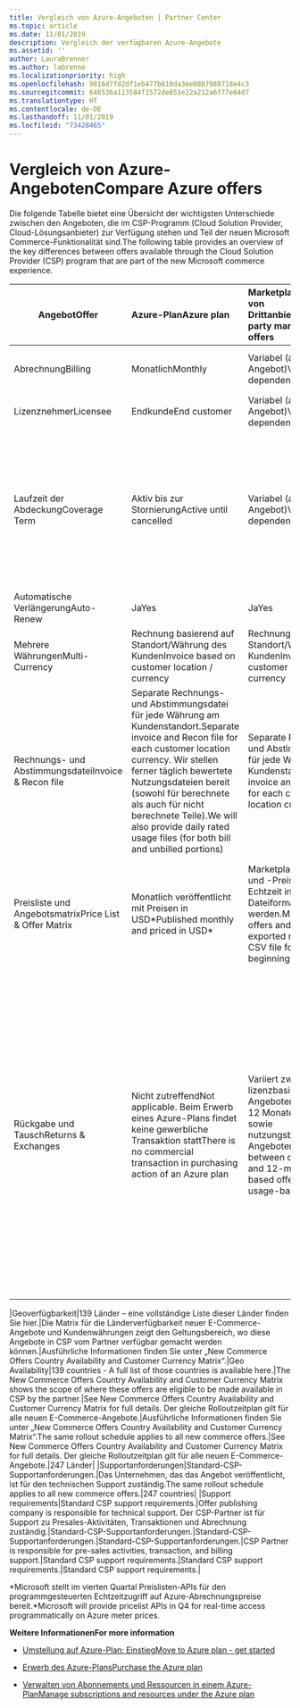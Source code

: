 ```yaml
---
title: Vergleich von Azure-Angeboten | Partner Center
ms.topic: article
ms.date: 11/01/2019
description: Vergleich der verfügbaren Azure-Angebote
ms.assetid: ''
author: LauraBrenner
ms.author: labrenne
ms.localizationpriority: high
ms.openlocfilehash: 9816d7fd2df1eb477b610da3ee08b7988718e4c3
ms.sourcegitcommit: 646536a113584f1572de851e22a212a6f77e64d7
ms.translationtype: HT
ms.contentlocale: de-DE
ms.lasthandoff: 11/01/2019
ms.locfileid: "73428465"
---
```

# <a name="compare-azure-offers"></a><span data-ttu-id="4376a-103">Vergleich von Azure-Angeboten</span><span class="sxs-lookup"><span data-stu-id="4376a-103">Compare Azure offers</span></span>

<span data-ttu-id="4376a-104">Die folgende Tabelle bietet eine Übersicht der wichtigsten Unterschiede zwischen den Angeboten, die im CSP-Programm (Cloud Solution Provider, Cloud-Lösungsanbieter) zur Verfügung stehen und Teil der neuen Microsoft Commerce-Funktionalität sind.</span><span class="sxs-lookup"><span data-stu-id="4376a-104">The following table provides an overview of the key differences between offers available through the Cloud Solution Provider (CSP)  program that are part of the new Microsoft commerce experience.</span></span>


|<span data-ttu-id="4376a-105">**Angebot**</span><span class="sxs-lookup"><span data-stu-id="4376a-105">**Offer**</span></span>| <span data-ttu-id="4376a-106">**Azure-Plan**</span><span class="sxs-lookup"><span data-stu-id="4376a-106">**Azure plan**</span></span>|<span data-ttu-id="4376a-107">**Marketplace-Angebote von Drittanbietern**</span><span class="sxs-lookup"><span data-stu-id="4376a-107">**Third-party marketplace offers**</span></span>|<span data-ttu-id="4376a-108">**Azure-Reservierungen**</span><span class="sxs-lookup"><span data-stu-id="4376a-108">**Azure Reservations**</span></span>|<span data-ttu-id="4376a-109">**Über CSP verkaufte Serverabonnements**</span><span class="sxs-lookup"><span data-stu-id="4376a-109">**Server Subscriptions sold through CSP**</span></span>|<span data-ttu-id="4376a-110">**Arbeitsplatzbasierte Angebote**</span><span class="sxs-lookup"><span data-stu-id="4376a-110">**Seat-based offers**</span></span>|
|-------------------|:------|:-----|:---------|:--------------|:---------|
|<span data-ttu-id="4376a-111">Abrechnung</span><span class="sxs-lookup"><span data-stu-id="4376a-111">Billing</span></span>|<span data-ttu-id="4376a-112">Monatlich</span><span class="sxs-lookup"><span data-stu-id="4376a-112">Monthly</span></span>|<span data-ttu-id="4376a-113">Variabel (abhängig vom Angebot)</span><span class="sxs-lookup"><span data-stu-id="4376a-113">Variable (offer dependent)</span></span>|<span data-ttu-id="4376a-114">Endkunde</span><span class="sxs-lookup"><span data-stu-id="4376a-114">End customer</span></span>|<span data-ttu-id="4376a-115">Vorab für die gesamte Laufzeit oder eine Laufzeit von 3 Jahren</span><span class="sxs-lookup"><span data-stu-id="4376a-115">Up front for the full term or 3-year term</span></span>|<span data-ttu-id="4376a-116">Monatlich oder jährlich</span><span class="sxs-lookup"><span data-stu-id="4376a-116">Monthly or Annual</span></span>|
|<span data-ttu-id="4376a-117">Lizenznehmer</span><span class="sxs-lookup"><span data-stu-id="4376a-117">Licensee</span></span>|<span data-ttu-id="4376a-118">Endkunde</span><span class="sxs-lookup"><span data-stu-id="4376a-118">End customer</span></span>|<span data-ttu-id="4376a-119">Variabel (abhängig vom Angebot)</span><span class="sxs-lookup"><span data-stu-id="4376a-119">Variable (offer dependent)</span></span>|<span data-ttu-id="4376a-120">Endkunde</span><span class="sxs-lookup"><span data-stu-id="4376a-120">End customer</span></span>| <span data-ttu-id="4376a-121">Endkunde</span><span class="sxs-lookup"><span data-stu-id="4376a-121">End customer</span></span>|   <span data-ttu-id="4376a-122">Endkunde</span><span class="sxs-lookup"><span data-stu-id="4376a-122">End customer</span></span>|
|<span data-ttu-id="4376a-123">Laufzeit der Abdeckung</span><span class="sxs-lookup"><span data-stu-id="4376a-123">Coverage Term</span></span>|<span data-ttu-id="4376a-124">Aktiv bis zur Stornierung</span><span class="sxs-lookup"><span data-stu-id="4376a-124">Active until cancelled</span></span>|<span data-ttu-id="4376a-125">Variabel (abhängig vom Angebot)</span><span class="sxs-lookup"><span data-stu-id="4376a-125">Variable (offer dependent)</span></span>|<span data-ttu-id="4376a-126">Siehe Angebotsbeschreibung</span><span class="sxs-lookup"><span data-stu-id="4376a-126">See offer description</span></span>|<span data-ttu-id="4376a-127">Alle Azure-Reservierungen verfügen über einen eigenen eindeutigen Abdeckungszeitraum.</span><span class="sxs-lookup"><span data-stu-id="4376a-127">All Azure Reservations have their own unique coverage period.</span></span>    <span data-ttu-id="4376a-128">Alle Azure-Abonnements verfügen über einen eigenen eindeutigen Abdeckungszeitraum.</span><span class="sxs-lookup"><span data-stu-id="4376a-128">All Server Subscriptions will have their own unique coverage period.</span></span>|   <span data-ttu-id="4376a-129">Zusätzliche arbeitsplatzbasierte Lizenzen klinken sich in den bestehenden Abdeckungszeitraum ein.</span><span class="sxs-lookup"><span data-stu-id="4376a-129">Additional seat-based licenses will snap into the existing coverage period</span></span>|
|<span data-ttu-id="4376a-130">Automatische Verlängerung</span><span class="sxs-lookup"><span data-stu-id="4376a-130">Auto-Renew</span></span>|<span data-ttu-id="4376a-131">Ja</span><span class="sxs-lookup"><span data-stu-id="4376a-131">Yes</span></span>|<span data-ttu-id="4376a-132">Ja</span><span class="sxs-lookup"><span data-stu-id="4376a-132">Yes</span></span>|<span data-ttu-id="4376a-133">Nein</span><span class="sxs-lookup"><span data-stu-id="4376a-133">No</span></span>| <span data-ttu-id="4376a-134">Nein</span><span class="sxs-lookup"><span data-stu-id="4376a-134">No</span></span>|<span data-ttu-id="4376a-135">Ja</span><span class="sxs-lookup"><span data-stu-id="4376a-135">Yes</span></span>|
|<span data-ttu-id="4376a-136">Mehrere Währungen</span><span class="sxs-lookup"><span data-stu-id="4376a-136">Multi-Currency</span></span>|<span data-ttu-id="4376a-137">Rechnung basierend auf Standort/Währung des Kunden</span><span class="sxs-lookup"><span data-stu-id="4376a-137">Invoice based on customer location / currency</span></span>|<span data-ttu-id="4376a-138">Rechnung basierend auf Standort/Währung des Kunden</span><span class="sxs-lookup"><span data-stu-id="4376a-138">Invoice based on customer location / currency</span></span>|<span data-ttu-id="4376a-139">Rechnung basierend auf Standort/Währung des Kunden</span><span class="sxs-lookup"><span data-stu-id="4376a-139">Invoice based on customer location / currency</span></span>|<span data-ttu-id="4376a-140">Rechnung basierend auf Standort/Währung des Kunden</span><span class="sxs-lookup"><span data-stu-id="4376a-140">Invoice based on customer location / currency</span></span>|<span data-ttu-id="4376a-141">Basierend auf der Währung des Partnerstandorts</span><span class="sxs-lookup"><span data-stu-id="4376a-141">Based on Partner location currency</span></span>| 
|<span data-ttu-id="4376a-142">Rechnungs- und Abstimmungsdatei</span><span class="sxs-lookup"><span data-stu-id="4376a-142">Invoice & Recon file</span></span>|<span data-ttu-id="4376a-143">Separate Rechnungs- und Abstimmungsdatei für jede Währung am Kundenstandort.</span><span class="sxs-lookup"><span data-stu-id="4376a-143">Separate invoice and Recon file for each customer location currency.</span></span>  <span data-ttu-id="4376a-144">Wir stellen ferner täglich bewertete Nutzungsdateien bereit (sowohl für berechnete als auch für nicht berechnete Teile).</span><span class="sxs-lookup"><span data-stu-id="4376a-144">We will also provide daily rated usage files (for both bill and unbilled portions)</span></span> |<span data-ttu-id="4376a-145">Separate Rechnungs- und Abstimmungsdatei für jede Währung am Kundenstandort</span><span class="sxs-lookup"><span data-stu-id="4376a-145">Separate invoice and Recon file for each customer location currency</span></span>|<span data-ttu-id="4376a-146">Separate Rechnungs- und Abstimmungsdatei für jede Währung am Kundenstandort</span><span class="sxs-lookup"><span data-stu-id="4376a-146">Separate invoice and Recon file for each customer location currency</span></span>|<span data-ttu-id="4376a-147">Separate Rechnungs- und Abstimmungsdatei für jede Währung am Kundenstandort</span><span class="sxs-lookup"><span data-stu-id="4376a-147">Separate invoice and Recon file for each customer location currency</span></span>|<span data-ttu-id="4376a-148">Alle Bestellungen in einer Rechnungs- und Abstimmungsdatei</span><span class="sxs-lookup"><span data-stu-id="4376a-148">All orders on one invoice and Recon file</span></span>|
|<span data-ttu-id="4376a-149">Preisliste und Angebotsmatrix</span><span class="sxs-lookup"><span data-stu-id="4376a-149">Price List & Offer Matrix</span></span>|<span data-ttu-id="4376a-150">Monatlich veröffentlicht mit Preisen in USD\*</span><span class="sxs-lookup"><span data-stu-id="4376a-150">Published monthly and priced in USD\*</span></span>|<span data-ttu-id="4376a-151">Marketplace-Angebote und -Preise können in Echtzeit in das CSV-Dateiformat exportiert werden.</span><span class="sxs-lookup"><span data-stu-id="4376a-151">Marketplace offers and pricing can be exported real-time to CSV file format beginning.</span></span>|<span data-ttu-id="4376a-152">Separate Einzeldatei mit allen Preisen und Angebotsdetails. Es gibt keine separate Datei mit der Angebotsmatrix.</span><span class="sxs-lookup"><span data-stu-id="4376a-152">Separate, single file with all pricing and offer details included.There is no separate Offer Matrix file</span></span>||<span data-ttu-id="4376a-153">Separate Einzeldatei mit allen Preisen und Angebotsdetails. Es gibt keine separate Angebotsmatrix.</span><span class="sxs-lookup"><span data-stu-id="4376a-153">Separate, single file with all pricing and offer details included.There is no separate Offer Matrix.</span></span>| <span data-ttu-id="4376a-154">fileSeparate, Einzeldatei mit allen Preisen und Angebotsdetails.</span><span class="sxs-lookup"><span data-stu-id="4376a-154">fileSeparate, single file with all pricing and offer details included.</span></span>|<span data-ttu-id="4376a-155">Separate Preisliste und Angebotsmatrix (2 Dateien).</span><span class="sxs-lookup"><span data-stu-id="4376a-155">Separate price list and offer matrix (2 files).</span></span>|
|<span data-ttu-id="4376a-156">Rückgabe und Tausch</span><span class="sxs-lookup"><span data-stu-id="4376a-156">Returns & Exchanges</span></span>|<span data-ttu-id="4376a-157">Nicht zutreffend</span><span class="sxs-lookup"><span data-stu-id="4376a-157">Not applicable.</span></span> <span data-ttu-id="4376a-158">Beim Erwerb eines Azure-Plans findet keine gewerbliche Transaktion statt</span><span class="sxs-lookup"><span data-stu-id="4376a-158">There is no commercial transaction in purchasing action of an Azure plan</span></span>|<span data-ttu-id="4376a-159">Variiert zwischen lizenzbasierten Angeboten mit einem bis 12 Monaten Laufzeit sowie nutzungsbasierten Angeboten.</span><span class="sxs-lookup"><span data-stu-id="4376a-159">Varies between one-month and 12-month license based offers as well as usage-based offers.</span></span>|<span data-ttu-id="4376a-160">Bei Rückgabe in weniger als 5 Tagen nach dem Bestelldatum wird eine 100 %-Gutschrift ausgestellt.</span><span class="sxs-lookup"><span data-stu-id="4376a-160">Returns less than 5 days after order date will receive a 100% credit.</span></span> <span data-ttu-id="4376a-161">Bei Rückgabe in mehr als 5 Tagen nach dem Bestelldatum wird eine anteilige Gutschrift erstattet, abzüglich einer Gebühr für frühzeitige Stornierung in Höhe von 12 % der anteiligen Gutschrift. Der Betrag ist bei 50.000 USD (oder dem gleichen Betrag in der lokalen Währung) pro Kunde und Jahr gedeckelt</span><span class="sxs-lookup"><span data-stu-id="4376a-161">Returns greater than 5 days after order date will receive a pro-rated credit and a 12% early termination fee of the pro-rated credit; Cap of $50,000 USD (or local currency equivalent) per customer per year</span></span>|<span data-ttu-id="4376a-162">Für Rückgaben in weniger als 60 Tagen ab dem Bestelldatum wird eine Gutschrift von 100 % erstattet. Lizenzschlüssel werden deaktiviert.</span><span class="sxs-lookup"><span data-stu-id="4376a-162">Returns less than 60 days from order date will receive a 100% credit license keys will be deactivated.</span></span> <span data-ttu-id="4376a-163">Partielle Rückgaben werden nicht akzeptiert.</span><span class="sxs-lookup"><span data-stu-id="4376a-163">Partial returns will not be accepted.</span></span>|   <span data-ttu-id="4376a-164">Suspendierungen/Stornierungen nach weniger als 30 Tagen werden mit einem 100 %-Guthaben erstattet. Für Suspendierungen/Stornierungen nach mehr als 30 Tagen wird eine anteilige Gutschrift erstellt.</span><span class="sxs-lookup"><span data-stu-id="4376a-164">Suspensions / cancellations less than 30 days will receive a 100% credit; Suspensions / cancellations greater than 30 days will receive a pro-rated credit.</span></span>|

<span data-ttu-id="4376a-165">|Geoverfügbarkeit|139 Länder – eine vollständige Liste dieser Länder finden Sie hier.|Die Matrix für die Länderverfügbarkeit neuer E-Commerce-Angebote und Kundenwährungen zeigt den Geltungsbereich, wo diese Angebote in CSP vom Partner verfügbar gemacht werden können.|Ausführliche Informationen finden Sie unter „New Commerce Offers Country Availability and Customer Currency Matrix“.</span><span class="sxs-lookup"><span data-stu-id="4376a-165">|Geo Availability|139 countries - A full list of those countries is available here.|The New Commerce Offers Country Availability and Customer Currency Matrix shows the scope of where these offers are eligible to be made available in CSP by the partner.|See New Commerce Offers Country Availability and Customer Currency Matrix for full details.</span></span> <span data-ttu-id="4376a-166">Der gleiche Rolloutzeitplan gilt für alle neuen E-Commerce-Angebote.|Ausführliche Informationen finden Sie unter „New Commerce Offers Country Availability and Customer Currency Matrix“.</span><span class="sxs-lookup"><span data-stu-id="4376a-166">The same rollout schedule applies to all new commerce offers.|See New Commerce Offers Country Availability and Customer Currency Matrix for full details.</span></span>  <span data-ttu-id="4376a-167">Der gleiche Rolloutzeitplan gilt für alle neuen E-Commerce-Angebote.|247 Länder| |Supportanforderungen|Standard-CSP-Supportanforderungen.|Das Unternehmen, das das Angebot veröffentlicht, ist für den technischen Support zuständig.</span><span class="sxs-lookup"><span data-stu-id="4376a-167">The same rollout schedule applies to all new commerce offers.|247 countries| |Support requirements|Standard CSP support requirements.|Offer publishing company is responsible for technical support.</span></span>  <span data-ttu-id="4376a-168">Der CSP-Partner ist für Support zu Presales-Aktivitäten, Transaktionen und Abrechnung zuständig.|Standard-CSP-Supportanforderungen.|Standard-CSP-Supportanforderungen.|Standard-CSP-Supportanforderungen.|</span><span class="sxs-lookup"><span data-stu-id="4376a-168">CSP Partner is responsible for pre-sales activities, transaction, and billing support.|Standard CSP support requirements.|Standard CSP support requirements.|Standard CSP support requirements.|</span></span>

<span data-ttu-id="4376a-169">\*Microsoft stellt im vierten Quartal Preislisten-APIs für den programmgesteuerten Echtzeitzugriff auf Azure-Abrechnungspreise bereit.</span><span class="sxs-lookup"><span data-stu-id="4376a-169">\*Microsoft will provide pricelist APIs in Q4 for real-time access programmatically on Azure meter prices.</span></span>

<span data-ttu-id="4376a-170">**Weitere Informationen**</span><span class="sxs-lookup"><span data-stu-id="4376a-170">**For more information**</span></span>

- [<span data-ttu-id="4376a-171">Umstellung auf Azure-Plan: Einstieg</span><span class="sxs-lookup"><span data-stu-id="4376a-171">Move to Azure plan - get started</span></span>](azure-plan-get-started.md)

- [<span data-ttu-id="4376a-172">Erwerb des Azure-Plans</span><span class="sxs-lookup"><span data-stu-id="4376a-172">Purchase the Azure plan</span></span>](purchase-azure-plan.md)

- [<span data-ttu-id="4376a-173">Verwalten von Abonnements und Ressourcen in einem Azure-Plan</span><span class="sxs-lookup"><span data-stu-id="4376a-173">Manage subscriptions and resources under the Azure plan</span></span>](azure-plan-manage.md)

